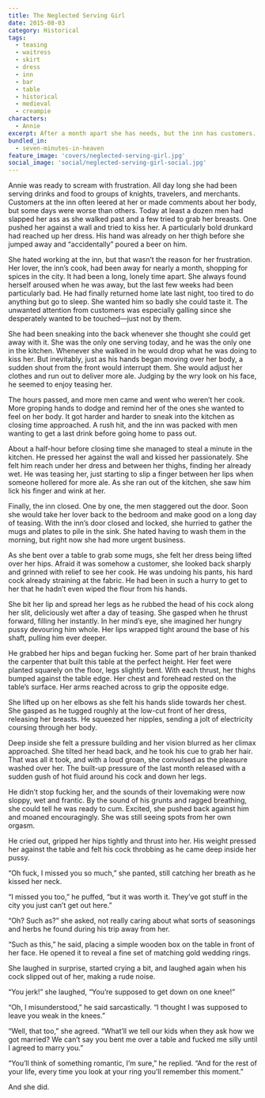 ```yaml
---
title: The Neglected Serving Girl
date: 2015-08-03
category: Historical
tags:
  - teasing
  - waitress
  - skirt
  - dress
  - inn
  - bar
  - table
  - historical
  - medieval
  - creampie
characters:
  - Annie
excerpt: After a month apart she has needs, but the inn has customers.
bundled_in:
  - seven-minutes-in-heaven
feature_image: 'covers/neglected-serving-girl.jpg'
social_image: 'social/neglected-serving-girl-social.jpg'
---
```


Annie was ready to scream with frustration. All day long she had been serving drinks and food to groups of knights, travelers, and merchants. Customers at the inn often leered at her or made comments about her body, but some days were worse than others. Today at least a dozen men had slapped her ass as she walked past and a few tried to grab her breasts. One pushed her against a wall and tried to kiss her. A particularly bold drunkard had reached up her dress. His hand was already on her thigh before she jumped away and “accidentally” poured a beer on him.

She hated working at the inn, but that wasn’t the reason for her frustration. Her lover, the inn’s cook, had been away for nearly a month, shopping for spices in the city. It had been a long, lonely time apart. She always found herself aroused when he was away, but the last few weeks had been particularly bad. He had finally returned home late last night, too tired to do anything but go to sleep. She wanted him so badly she could taste it. The unwanted attention from customers was especially galling since she desperately wanted to be touched—just not by them.

She had been sneaking into the back whenever she thought she could get away with it. She was the only one serving today, and he was the only one in the kitchen. Whenever she walked in he would drop what he was doing to kiss her. But inevitably, just as his hands began moving over her body, a sudden shout from the front would interrupt them. She would adjust her clothes and run out to deliver more ale. Judging by the wry look on his face, he seemed to enjoy teasing her.

The hours passed, and more men came and went who weren’t her cook. More groping hands to dodge and remind her of the ones she wanted to feel on her body. It got harder and harder to sneak into the kitchen as closing time approached. A rush hit, and the inn was packed with men wanting to get a last drink before going home to pass out.

About a half-hour before closing time she managed to steal a minute in the kitchen. He pressed her against the wall and kissed her passionately. She felt him reach under her dress and between her thighs, finding her already wet. He was teasing her, just starting to slip a finger between her lips when someone hollered for more ale. As she ran out of the kitchen, she saw him lick his finger and wink at her.

Finally, the inn closed. One by one, the men staggered out the door. Soon she would take her lover back to the bedroom and make good on a long day of teasing. With the inn’s door closed and locked, she hurried to gather the mugs and plates to pile in the sink. She hated having to wash them in the morning, but right now she had more urgent business.

As she bent over a table to grab some mugs, she felt her dress being lifted over her hips. Afraid it was somehow a customer, she looked back sharply and grinned with relief to see her cook. He was undoing his pants, his hard cock already straining at the fabric. He had been in such a hurry to get to her that he hadn’t even wiped the flour from his hands.

She bit her lip and spread her legs as he rubbed the head of his cock along her slit, deliciously wet after a day of teasing. She gasped when he thrust forward, filling her instantly. In her mind’s eye, she imagined her hungry pussy devouring him whole. Her lips wrapped tight around the base of his shaft, pulling him ever deeper.

He grabbed her hips and began fucking her. Some part of her brain thanked the carpenter that built this table at the perfect height. Her feet were planted squarely on the floor, legs slightly bent. With each thrust, her thighs bumped against the table edge. Her chest and forehead rested on the table’s surface. Her arms reached across to grip the opposite edge.

She lifted up on her elbows as she felt his hands slide towards her chest. She gasped as he tugged roughly at the low-cut front of her dress, releasing her breasts. He squeezed her nipples, sending a jolt of electricity coursing through her body.

Deep inside she felt a pressure building and her vision blurred as her climax approached. She tilted her head back, and he took his cue to grab her hair. That was all it took, and with a loud groan, she convulsed as the pleasure washed over her. The built-up pressure of the last month released with a sudden gush of hot fluid around his cock and down her legs.

He didn’t stop fucking her, and the sounds of their lovemaking were now sloppy, wet and frantic. By the sound of his grunts and ragged breathing, she could tell he was ready to cum. Excited, she pushed back against him and moaned encouragingly. She was still seeing spots from her own orgasm.

He cried out, gripped her hips tightly and thrust into her. His weight pressed her against the table and felt his cock throbbing as he came deep inside her pussy.

“Oh fuck, I missed you so much,” she panted, still catching her breath as he kissed her neck.

“I missed you too,” he puffed, “but it was worth it. They’ve got stuff in the city you just can’t get out here.”

“Oh? Such as?” she asked, not really caring about what sorts of seasonings and herbs he found during his trip away from her.

“Such as this,” he said, placing a simple wooden box on the table in front of her face. He opened it to reveal a fine set of matching gold wedding rings.

She laughed in surprise, started crying a bit, and laughed again when his cock slipped out of her, making a rude noise.

“You jerk!” she laughed, “You’re supposed to get down on one knee!”

“Oh, I misunderstood,” he said sarcastically. “I thought I was supposed to leave you weak in the knees.”

“Well, that too,” she agreed. “What’ll we tell our kids when they ask how we got married? We can’t say you bent me over a table and fucked me silly until I agreed to marry you.”

“You’ll think of something romantic, I’m sure,” he replied. “And for the rest of your life, every time you look at your ring you’ll remember this moment.”

And she did.
